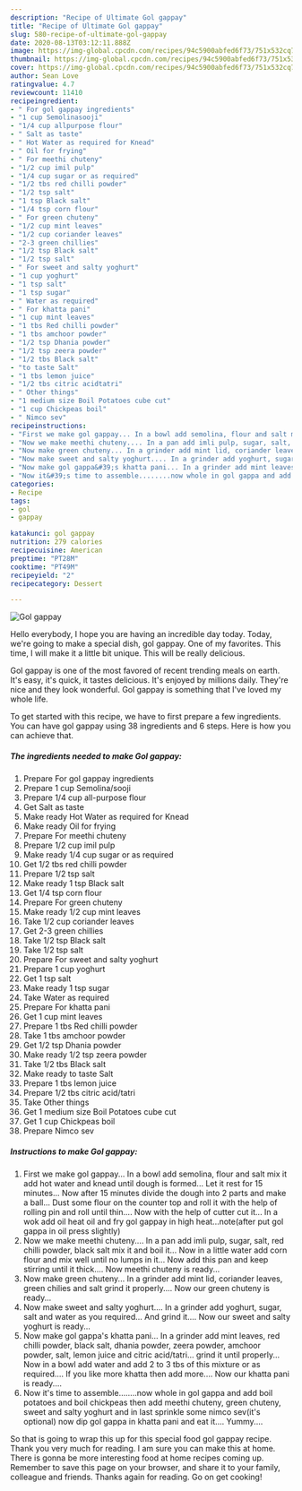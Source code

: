 ```yaml
---
description: "Recipe of Ultimate Gol gappay"
title: "Recipe of Ultimate Gol gappay"
slug: 580-recipe-of-ultimate-gol-gappay
date: 2020-08-13T03:12:11.888Z
image: https://img-global.cpcdn.com/recipes/94c5900abfed6f73/751x532cq70/gol-gappay-recipe-main-photo.jpg
thumbnail: https://img-global.cpcdn.com/recipes/94c5900abfed6f73/751x532cq70/gol-gappay-recipe-main-photo.jpg
cover: https://img-global.cpcdn.com/recipes/94c5900abfed6f73/751x532cq70/gol-gappay-recipe-main-photo.jpg
author: Sean Love
ratingvalue: 4.7
reviewcount: 11410
recipeingredient:
- " For gol gappay ingredients"
- "1 cup Semolinasooji"
- "1/4 cup allpurpose flour"
- " Salt as taste"
- " Hot Water as required for Knead"
- " Oil for frying"
- " For meethi chuteny"
- "1/2 cup imil pulp"
- "1/4 cup sugar or as required"
- "1/2 tbs red chilli powder"
- "1/2 tsp salt"
- "1 tsp Black salt"
- "1/4 tsp corn flour"
- " For green chuteny"
- "1/2 cup mint leaves"
- "1/2 cup coriander leaves"
- "2-3 green chillies"
- "1/2 tsp Black salt"
- "1/2 tsp salt"
- " For sweet and salty yoghurt"
- "1 cup yoghurt"
- "1 tsp salt"
- "1 tsp sugar"
- " Water as required"
- " For khatta pani"
- "1 cup mint leaves"
- "1 tbs Red chilli powder"
- "1 tbs amchoor powder"
- "1/2 tsp Dhania powder"
- "1/2 tsp zeera powder"
- "1/2 tbs Black salt"
- "to taste Salt"
- "1 tbs lemon juice"
- "1/2 tbs citric acidtatri"
- " Other things"
- "1 medium size Boil Potatoes cube cut"
- "1 cup Chickpeas boil"
- " Nimco sev"
recipeinstructions:
- "First we make gol gappay... In a bowl add semolina, flour and salt mix it add hot water and knead until dough is formed... Let it rest for 15 minutes... Now after 15 minutes divide the dough into 2 parts and make a ball... Dust some flour on the counter top and roll it with the help of rolling pin and roll until thin.... Now with the help of cutter cut it... In a wok add oil heat oil and fry gol gappay in high heat...note(after put gol gappa in oil press slightly)"
- "Now we make meethi chuteny.... In a pan add imli pulp, sugar, salt, red chilli powder, black salt mix it and boil it... Now in a little water add corn flour and mix well until no lumps in it... Now add this pan and keep stirring until it thick.... Now meethi chuteny is ready..."
- "Now make green chuteny... In a grinder add mint lid, coriander leaves, green chilies and salt grind it properly.... Now our green chuteny is ready..."
- "Now make sweet and salty yoghurt.... In a grinder add yoghurt, sugar, salt and water as you required... And grind it.... Now our sweet and salty yoghurt is ready..."
- "Now make gol gappa&#39;s khatta pani... In a grinder add mint leaves, red chilli powder, black salt, dhania powder, zeera powder, amchoor powder, salt, lemon juice and citric acid/tatri... grind it until properly... Now in a bowl add water and add 2 to 3 tbs of this mixture or as required.... If you like more khatta then add more.... Now our khatta pani is ready...."
- "Now it&#39;s time to assemble........now whole in gol gappa and add boil potatoes and boil chickpeas then add meethi chuteny, green chuteny, sweet and salty yoghurt and in last sprinkle some nimco sev(it&#39;s optional) now dip gol gappa in khatta pani and eat it.... Yummy...."
categories:
- Recipe
tags:
- gol
- gappay

katakunci: gol gappay 
nutrition: 279 calories
recipecuisine: American
preptime: "PT28M"
cooktime: "PT49M"
recipeyield: "2"
recipecategory: Dessert

---
```



![Gol gappay](https://img-global.cpcdn.com/recipes/94c5900abfed6f73/751x532cq70/gol-gappay-recipe-main-photo.jpg)

Hello everybody, I hope you are having an incredible day today. Today, we're going to make a special dish, gol gappay. One of my favorites. This time, I will make it a little bit unique. This will be really delicious.



Gol gappay is one of the most favored of recent trending meals on earth. It's easy, it's quick, it tastes delicious. It's enjoyed by millions daily. They're nice and they look wonderful. Gol gappay is something that I've loved my whole life.


To get started with this recipe, we have to first prepare a few ingredients. You can have gol gappay using 38 ingredients and 6 steps. Here is how you can achieve that.

<!--inarticleads1-->

##### The ingredients needed to make Gol gappay:

1. Prepare  For gol gappay ingredients
1. Prepare 1 cup Semolina/sooji
1. Prepare 1/4 cup all-purpose flour
1. Get  Salt as taste
1. Make ready  Hot Water as required for Knead
1. Make ready  Oil for frying
1. Prepare  For meethi chuteny
1. Prepare 1/2 cup imil pulp
1. Make ready 1/4 cup sugar or as required
1. Get 1/2 tbs red chilli powder
1. Prepare 1/2 tsp salt
1. Make ready 1 tsp Black salt
1. Get 1/4 tsp corn flour
1. Prepare  For green chuteny
1. Make ready 1/2 cup mint leaves
1. Take 1/2 cup coriander leaves
1. Get 2-3 green chillies
1. Take 1/2 tsp Black salt
1. Take 1/2 tsp salt
1. Prepare  For sweet and salty yoghurt
1. Prepare 1 cup yoghurt
1. Get 1 tsp salt
1. Make ready 1 tsp sugar
1. Take  Water as required
1. Prepare  For khatta pani
1. Get 1 cup mint leaves
1. Prepare 1 tbs Red chilli powder
1. Take 1 tbs amchoor powder
1. Get 1/2 tsp Dhania powder
1. Make ready 1/2 tsp zeera powder
1. Take 1/2 tbs Black salt
1. Make ready to taste Salt
1. Prepare 1 tbs lemon juice
1. Prepare 1/2 tbs citric acid/tatri
1. Take  Other things
1. Get 1 medium size Boil Potatoes cube cut
1. Get 1 cup Chickpeas boil
1. Prepare  Nimco sev




<!--inarticleads2-->

##### Instructions to make Gol gappay:

1. First we make gol gappay... In a bowl add semolina, flour and salt mix it add hot water and knead until dough is formed... Let it rest for 15 minutes... Now after 15 minutes divide the dough into 2 parts and make a ball... Dust some flour on the counter top and roll it with the help of rolling pin and roll until thin.... Now with the help of cutter cut it... In a wok add oil heat oil and fry gol gappay in high heat...note(after put gol gappa in oil press slightly)
1. Now we make meethi chuteny.... In a pan add imli pulp, sugar, salt, red chilli powder, black salt mix it and boil it... Now in a little water add corn flour and mix well until no lumps in it... Now add this pan and keep stirring until it thick.... Now meethi chuteny is ready...
1. Now make green chuteny... In a grinder add mint lid, coriander leaves, green chilies and salt grind it properly.... Now our green chuteny is ready...
1. Now make sweet and salty yoghurt.... In a grinder add yoghurt, sugar, salt and water as you required... And grind it.... Now our sweet and salty yoghurt is ready...
1. Now make gol gappa&#39;s khatta pani... In a grinder add mint leaves, red chilli powder, black salt, dhania powder, zeera powder, amchoor powder, salt, lemon juice and citric acid/tatri... grind it until properly... Now in a bowl add water and add 2 to 3 tbs of this mixture or as required.... If you like more khatta then add more.... Now our khatta pani is ready....
1. Now it&#39;s time to assemble........now whole in gol gappa and add boil potatoes and boil chickpeas then add meethi chuteny, green chuteny, sweet and salty yoghurt and in last sprinkle some nimco sev(it&#39;s optional) now dip gol gappa in khatta pani and eat it.... Yummy....




So that is going to wrap this up for this special food gol gappay recipe. Thank you very much for reading. I am sure you can make this at home. There is gonna be more interesting food at home recipes coming up. Remember to save this page on your browser, and share it to your family, colleague and friends. Thanks again for reading. Go on get cooking!
